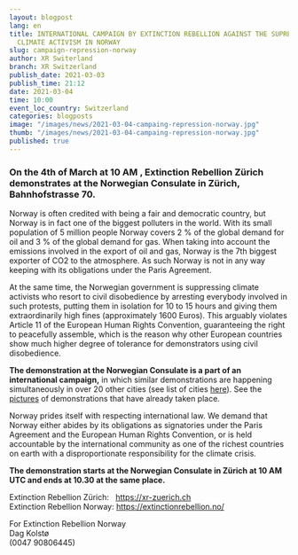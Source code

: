 ```yaml
---
layout: blogpost
lang: en
title: INTERNATIONAL CAMPAIGN BY EXTINCTION REBELLION AGAINST THE SUPRESSION OF
  CLIMATE ACTIVISM IN NORWAY
slug: campaign-repression-norway
author: XR Switerland
branch: XR Switzerland
publish_date: 2021-03-03
publish_time: 21:12
date: 2021-03-04
time: 10:00
event_loc_country: Switzerland
categories: blogposts
image: "/images/news/2021-03-04-campaing-repression-norway.jpg"
thumb: "/images/news/2021-03-04-campaing-repression-norway.jpg"
published: true
---
```

### On the 4th of March at 10 AM , Extinction Rebellion Zürich demonstrates at the Norwegian Consulate in Zürich, Bahnhofstrasse 70.

Norway is often credited with being a fair and democratic country, but Norway is in fact one of the biggest polluters in the world. With its small population of 5 million people Norway covers 2 % of the global demand for oil and 3 % of the global demand for gas. When taking into account the emissions involved in the export of oil and gas, Norway is the 7th biggest exporter of CO2 to the atmosphere. As such Norway is not in any way keeping with its obligations under the Paris Agreement.

At the same time, the Norwegian government is suppressing climate activists who resort to civil disobedience by arresting everybody involved in such protests, putting them in isolation for 10 to 15 hours and giving them extraordinarily high fines (approximately 1600 Euros). This arguably violates Article 11 of the European Human Rights Convention, guaranteeing the right to peacefully assemble, which is the reason why other European countries show much higher degree of tolerance for demonstrators using civil disobedience.

**The demonstration at the Norwegian Consulate is a part of an international campaign,** in which similar demonstrations are happening simultaneously in over 20 other cities (see list of cities [here](https://cryptpad.organise.earth/pad/#/2/pad/view/PAkWZbBBJkxrxDdRSSfjAKNDWZszpXyP1wOjmwu7C64/)). See the [pictures](https://cloud.extinctionrebellion.no/index.php/s/rzj9nWmyRidMQiC) of demonstrations that have already taken place.

Norway prides itself with respecting international law. We demand that Norway either abides by its obligations as signatories under the Paris Agreement and the European Human Rights Convention, or is held accountable by the international community as one of the richest countries on earth with a disproportionate responsibility for the climate crisis.

**The demonstration starts at the Norwegian Consulate in Zürich at 10 AM UTC and ends at 10.30 at the same place.**

Extinction Rebellion Zürich:   <https://xr-zuerich.ch>\
Extinction Rebellion Norway: <https://extinctionrebellion.no/>

For Extinction Rebellion Norway\
Dag Kolstø\
(0047 90806445)

